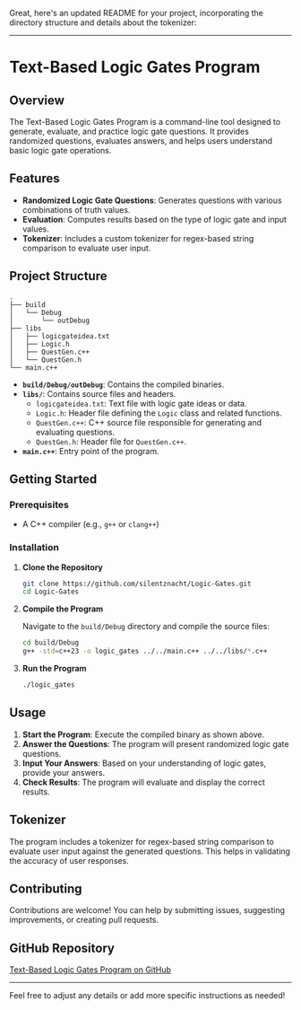 Great, here's an updated README for your project, incorporating the directory structure and details about the tokenizer:

---

# Text-Based Logic Gates Program

## Overview

The Text-Based Logic Gates Program is a command-line tool designed to generate, evaluate, and practice logic gate questions. It provides randomized questions, evaluates answers, and helps users understand basic logic gate operations.

## Features

- **Randomized Logic Gate Questions**: Generates questions with various combinations of truth values.
- **Evaluation**: Computes results based on the type of logic gate and input values.
- **Tokenizer**: Includes a custom tokenizer for regex-based string comparison to evaluate user input.

## Project Structure

```
.
├── build
│   └── Debug
│       └── outDebug
├── libs
│   ├── logicgateidea.txt
│   ├── Logic.h
│   ├── QuestGen.c++
│   └── QuestGen.h
└── main.c++
```

- **`build/Debug/outDebug`**: Contains the compiled binaries.
- **`libs/`**: Contains source files and headers.
  - `logicgateidea.txt`: Text file with logic gate ideas or data.
  - `Logic.h`: Header file defining the `Logic` class and related functions.
  - `QuestGen.c++`: C++ source file responsible for generating and evaluating questions.
  - `QuestGen.h`: Header file for `QuestGen.c++`.
- **`main.c++`**: Entry point of the program.

## Getting Started

### Prerequisites

- A C++ compiler (e.g., `g++` or `clang++`)

### Installation

1. **Clone the Repository**

   ```bash
   git clone https://github.com/silentznacht/Logic-Gates.git
   cd Logic-Gates
   ```

2. **Compile the Program**

   Navigate to the `build/Debug` directory and compile the source files:

   ```bash
   cd build/Debug
   g++ -std=c++23 -o logic_gates ../../main.c++ ../../libs/*.c++ 
   ```

3. **Run the Program**

   ```bash
   ./logic_gates
   ```

## Usage

1. **Start the Program**: Execute the compiled binary as shown above.
2. **Answer the Questions**: The program will present randomized logic gate questions.
3. **Input Your Answers**: Based on your understanding of logic gates, provide your answers.
4. **Check Results**: The program will evaluate and display the correct results.

## Tokenizer

The program includes a tokenizer for regex-based string comparison to evaluate user input against the generated questions. This helps in validating the accuracy of user responses.

## Contributing

Contributions are welcome! You can help by submitting issues, suggesting improvements, or creating pull requests.

## GitHub Repository

[Text-Based Logic Gates Program on GitHub](https://github.com/silentznacht/Logic-Gates)

---

Feel free to adjust any details or add more specific instructions as needed!
